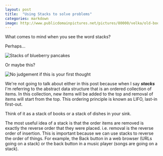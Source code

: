 ```yaml
---
layout: post
title:  "Using Stacks to solve problems"
categories: markdown
image: http://www.publicdomainpictures.net/pictures/80000/velka/old-books-stacked-1391968605amg.jpg
---
```


What comes to mind when you see the word stacks?  

Perhaps... 


![Stacks of blueberry pancakes](http://www.mumsnet.com/system/1/assets/files/000/029/408/29408/3cdf25fc3/original/pancakes_200.png) 


Or maybe this?


![No judgement if this is your first thought](https://media.giphy.com/media/oDZNktNDuLHoY/giphy.gif)


We're not going to talk about either in this post because when I say ***stacks*** I'm referring to the abstract data structure that is an ordered collection of items. 
In this collection, new items will be added to the top and removal of items will start from the top.  This ordering principle is known as LIFO, last-in first-out.


Think of it as a stack of books or a stack of dishes in your sink.


The most useful idea of a stack is that the order items are removed is exactly the reverse order that they were placed. i.e. removal is the reverse order of insertion. This is important because we can use stacks to reverse the order of things. For example, the Back button in a web browser (URLs going on a stack) or the back button in a music player (songs are going on a stack).


